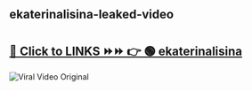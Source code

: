 
 ## ekaterinalisina-leaked-video 

# <h2><a href="https://clipsfans.com/ekaterinalisina&ref=git">🔗 Click to LINKS ⏩⏩ 👉 🟢 ekaterinalisina </a></h2>

<a href="https://clipsfans.com/ekaterinalisina&ref=git" rel="nofollow" data-target="animated-image.originalLink"><img src="https://i.ibb.co.com/xMMVF88/686577567.gif" alt="Viral Video Original" style="max-width: 100%; display: inline-block;" data-target="animated-image.originalImage"></a>
